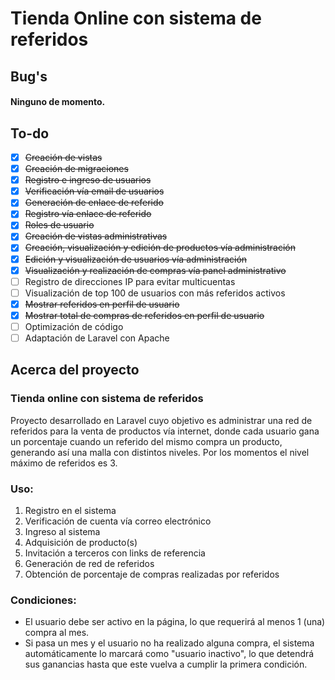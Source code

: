 # Tienda Online con sistema de referidos
## Bug's
#### Ninguno de momento.
## To-do

 - [x] ~~Creación de vistas~~
 - [x] ~~Creación de migraciones~~
 - [x] ~~Registro e ingreso de usuarios~~
 - [x] ~~Verificación vía email de usuarios~~
 - [x] ~~Generación de enlace de referido~~
 - [x] ~~Registro vía enlace de referido~~
 - [x] ~~Roles de usuario~~
 - [x] ~~Creación de vistas administrativas~~
 - [x] ~~Creación, visualización y edición de productos vía administración~~
 - [x] ~~Edición y visualización de usuarios vía administración~~
 - [x] ~~Visualización y realización de compras vía panel administrativo~~
 - [ ] Registro de direcciones IP para evitar multicuentas
 - [ ] Visualización de top 100 de usuarios con más referidos activos
 - [x] ~~Mostrar referidos en perfil de usuario~~
 - [x] ~~Mostrar total de compras de referidos en perfil de usuario~~
 - [ ] Optimización de código
 - [ ] Adaptación de Laravel con Apache

## Acerca del proyecto
### Tienda online con sistema de referidos
Proyecto desarrollado en Laravel cuyo objetivo es administrar una red de referidos para la venta de productos vía internet, donde cada usuario gana un porcentaje cuando un referido del mismo compra un producto, generando así una malla con distintos niveles. Por los momentos el nivel máximo de referidos es 3.
### Uso:

 1. Registro en el sistema
 2. Verificación de cuenta vía correo electrónico
 3. Ingreso al sistema
 4. Adquisición de producto(s)
 5. Invitación a terceros con links de referencia
 6. Generación de red de referidos
 7. Obtención de porcentaje de compras realizadas por referidos

### Condiciones:

 - El usuario debe ser activo en la página, lo que requerirá al menos 1 (una) compra al mes.
 - Si pasa un mes y el usuario no ha realizado alguna compra, el sistema automáticamente lo marcará como "usuario inactivo", lo que detendrá sus ganancias hasta que este vuelva a cumplir la primera condición.
